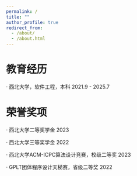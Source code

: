```yaml
---
permalink: /
title: ""
author_profile: true
redirect_from: 
  - /about/
  - /about.html
---
```


# 教育经历


· 西北大学，软件工程，本科 2021.9 - 2025.7



# 荣誉奖项

· 西北大学二等奖学金 2023

· 西北大学三等奖学金 2022

· 西北大学ACM-ICPC算法设计竞赛，校级二等奖 2023

· GPLT团体程序设计天梯赛，省级二等奖 2022





